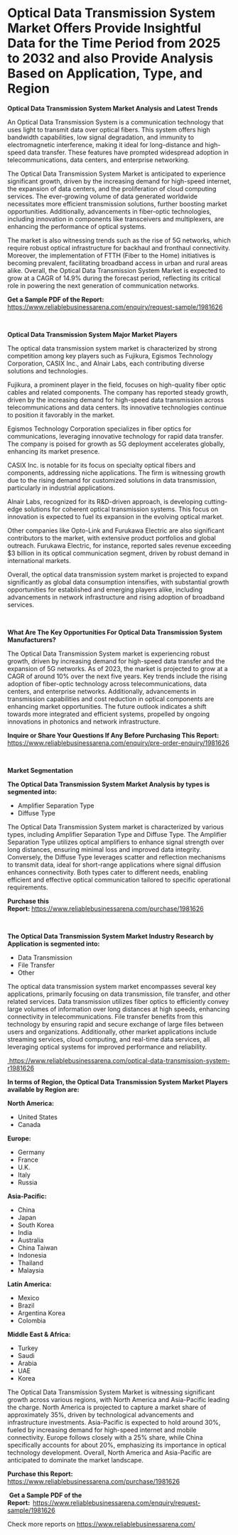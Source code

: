 <p><h1>Optical Data Transmission System Market Offers Provide Insightful Data for the Time Period from 2025 to 2032 and also Provide Analysis Based on Application, Type, and Region</h1></p><p><strong>Optical Data Transmission System Market Analysis and Latest Trends</strong></p>
<p><p>An Optical Data Transmission System is a communication technology that uses light to transmit data over optical fibers. This system offers high bandwidth capabilities, low signal degradation, and immunity to electromagnetic interference, making it ideal for long-distance and high-speed data transfer. These features have prompted widespread adoption in telecommunications, data centers, and enterprise networking.</p><p>The Optical Data Transmission System Market is anticipated to experience significant growth, driven by the increasing demand for high-speed internet, the expansion of data centers, and the proliferation of cloud computing services. The ever-growing volume of data generated worldwide necessitates more efficient transmission solutions, further boosting market opportunities. Additionally, advancements in fiber-optic technologies, including innovation in components like transceivers and multiplexers, are enhancing the performance of optical systems.</p><p>The market is also witnessing trends such as the rise of 5G networks, which require robust optical infrastructure for backhaul and fronthaul connectivity. Moreover, the implementation of FTTH (Fiber to the Home) initiatives is becoming prevalent, facilitating broadband access in urban and rural areas alike. Overall, the Optical Data Transmission System Market is expected to grow at a CAGR of 14.9% during the forecast period, reflecting its critical role in powering the next generation of communication networks.</p></p>
<p><strong>Get a Sample PDF of the Report:&nbsp;</strong> <a href="https://www.reliablebusinessarena.com/enquiry/request-sample/1981626?utm_campaign=2889&utm_medium=2&utm_source=Github&utm_content=ia&utm_term=02032025&utm_id=optical-data-transmission-system">https://www.reliablebusinessarena.com/enquiry/request-sample/1981626</a></p>
<p>&nbsp;</p>
<p><strong>Optical Data Transmission System Major Market Players</strong></p>
<p><p>The optical data transmission system market is characterized by strong competition among key players such as Fujikura, Egismos Technology Corporation, CASIX Inc., and Alnair Labs, each contributing diverse solutions and technologies. </p><p>Fujikura, a prominent player in the field, focuses on high-quality fiber optic cables and related components. The company has reported steady growth, driven by the increasing demand for high-speed data transmission across telecommunications and data centers. Its innovative technologies continue to position it favorably in the market.</p><p>Egismos Technology Corporation specializes in fiber optics for communications, leveraging innovative technology for rapid data transfer. The company is poised for growth as 5G deployment accelerates globally, enhancing its market presence.</p><p>CASIX Inc. is notable for its focus on specialty optical fibers and components, addressing niche applications. The firm is witnessing growth due to the rising demand for customized solutions in data transmission, particularly in industrial applications.</p><p>Alnair Labs, recognized for its R&D-driven approach, is developing cutting-edge solutions for coherent optical transmission systems. This focus on innovation is expected to fuel its expansion in the evolving optical market.</p><p>Other companies like Opto-Link and Furukawa Electric are also significant contributors to the market, with extensive product portfolios and global outreach. Furukawa Electric, for instance, reported sales revenue exceeding $3 billion in its optical communication segment, driven by robust demand in international markets.</p><p>Overall, the optical data transmission system market is projected to expand significantly as global data consumption intensifies, with substantial growth opportunities for established and emerging players alike, including advancements in network infrastructure and rising adoption of broadband services.</p></p>
<p>&nbsp;</p>
<p><strong>What Are The Key Opportunities For Optical Data Transmission System Manufacturers?</strong></p>
<p><p>The Optical Data Transmission System market is experiencing robust growth, driven by increasing demand for high-speed data transfer and the expansion of 5G networks. As of 2023, the market is projected to grow at a CAGR of around 10% over the next five years. Key trends include the rising adoption of fiber-optic technology across telecommunications, data centers, and enterprise networks. Additionally, advancements in transmission capabilities and cost reduction in optical components are enhancing market opportunities. The future outlook indicates a shift towards more integrated and efficient systems, propelled by ongoing innovations in photonics and network infrastructure.</p></p>
<p><strong>Inquire or Share Your Questions If Any Before Purchasing This Report:</strong> <a href="https://www.reliablebusinessarena.com/enquiry/pre-order-enquiry/1981626?utm_campaign=2889&utm_medium=2&utm_source=Github&utm_content=ia&utm_term=02032025&utm_id=optical-data-transmission-system">https://www.reliablebusinessarena.com/enquiry/pre-order-enquiry/1981626</a></p>
<p>&nbsp;</p>
<p><strong>Market Segmentation</strong></p>
<p><strong>The Optical Data Transmission System Market Analysis by types is segmented into:</strong></p>
<p><ul><li>Amplifier Separation Type</li><li>Diffuse Type</li></ul></p>
<p><p>The Optical Data Transmission System market is characterized by various types, including Amplifier Separation Type and Diffuse Type. The Amplifier Separation Type utilizes optical amplifiers to enhance signal strength over long distances, ensuring minimal loss and improved data integrity. Conversely, the Diffuse Type leverages scatter and reflection mechanisms to transmit data, ideal for short-range applications where signal diffusion enhances connectivity. Both types cater to different needs, enabling efficient and effective optical communication tailored to specific operational requirements.</p></p>
<p><strong>Purchase this Report:&nbsp;</strong><a href="https://www.reliablebusinessarena.com/purchase/1981626?utm_campaign=2889&utm_medium=2&utm_source=Github&utm_content=ia&utm_term=02032025&utm_id=optical-data-transmission-system">https://www.reliablebusinessarena.com/purchase/1981626</a></p>
<p>&nbsp;</p>
<p><strong>The Optical Data Transmission System Market Industry Research by Application is segmented into:</strong></p>
<p><ul><li>Data Transmission</li><li>File Transfer</li><li>Other</li></ul></p>
<p><p>The optical data transmission system market encompasses several key applications, primarily focusing on data transmission, file transfer, and other related services. Data transmission utilizes fiber optics to efficiently convey large volumes of information over long distances at high speeds, enhancing connectivity in telecommunications. File transfer benefits from this technology by ensuring rapid and secure exchange of large files between users and organizations. Additionally, other market applications include streaming services, cloud computing, and real-time data services, all leveraging optical systems for improved performance and reliability.</p></p>
<p><a href="https://www.reliablebusinessarena.com/optical-data-transmission-system-r1981626?utm_campaign=2889&utm_medium=2&utm_source=Github&utm_content=ia&utm_term=02032025&utm_id=optical-data-transmission-system">&nbsp;https://www.reliablebusinessarena.com/optical-data-transmission-system-r1981626</a></p>
<p><strong>In terms of Region, the Optical Data Transmission System Market Players available by Region are:</strong></p>
<p>
    <p> <strong> North America: </strong>
        <ul>
            <li>United States</li>
            <li>Canada</li>
        </ul>
        </p> 
    <p> <strong> Europe: </strong>
        <ul>
            <li>Germany</li>
            <li>France</li>
            <li>U.K.</li>
            <li>Italy</li>
            <li>Russia</li>
        </ul>
        </p> 
    <p> <strong> Asia-Pacific: </strong>
        <ul>
            <li>China</li>
            <li>Japan</li>
            <li>South Korea</li>
            <li>India</li>
            <li>Australia</li>
            <li>China Taiwan</li>
            <li>Indonesia</li>
            <li>Thailand</li>
            <li>Malaysia</li>
        </ul>
        </p> 
    <p> <strong> Latin America: </strong>
        <ul>
            <li>Mexico</li>
            <li>Brazil</li>
            <li>Argentina Korea</li>
            <li>Colombia</li>
        </ul>
        </p> 
    <p> <strong> Middle East & Africa: </strong>
        <ul>
            <li>Turkey</li>
            <li>Saudi</li>
            <li>Arabia</li>
            <li>UAE</li>
            <li>Korea</li>
        </ul>
    </p>
    </p>
<p><p>The Optical Data Transmission System Market is witnessing significant growth across various regions, with North America and Asia-Pacific leading the charge. North America is projected to capture a market share of approximately 35%, driven by technological advancements and infrastructure investments. Asia-Pacific is expected to hold around 30%, fueled by increasing demand for high-speed internet and mobile connectivity. Europe follows closely with a 25% share, while China specifically accounts for about 20%, emphasizing its importance in optical technology development. Overall, North America and Asia-Pacific are anticipated to dominate the market landscape.</p></p>
<p><strong>Purchase this Report: </strong><a href="https://www.reliablebusinessarena.com/purchase/1981626?utm_campaign=2889&utm_medium=2&utm_source=Github&utm_content=ia&utm_term=02032025&utm_id=optical-data-transmission-system">https://www.reliablebusinessarena.com/purchase/1981626</a></p>
<p>&nbsp;<strong>Get a Sample PDF of the Report:&nbsp;&nbsp;</strong><a href="https://www.reliablebusinessarena.com/enquiry/request-sample/1981626?utm_campaign=2889&utm_medium=2&utm_source=Github&utm_content=ia&utm_term=02032025&utm_id=optical-data-transmission-system">https://www.reliablebusinessarena.com/enquiry/request-sample/1981626</a></p>
<p><strong></strong></p>
<p>Check more reports on <a href="https://www.reliablebusinessarena.com/?utm_campaign=2889&utm_medium=2&utm_source=Github&utm_content=ia&utm_term=02032025&utm_id=optical-data-transmission-system">https://www.reliablebusinessarena.com/</a></p>